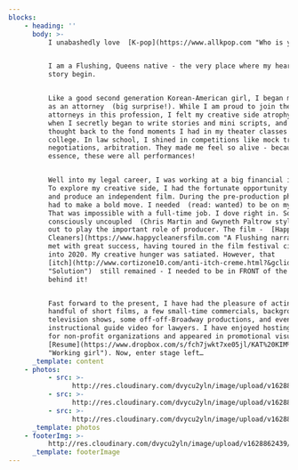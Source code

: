 ```yaml
---
blocks:
    - heading: ''
      body: >-
          I unabashedly love  [K-pop](https://www.allkpop.com "Who is your bias?").


          I am a Flushing, Queens native - the very place where my heart and my
          story begin.


          Like a good second generation Korean-American girl, I began my profession
          as an attorney  (big surprise!). While I am proud to join the bastion of
          attorneys in this profession, I felt my creative side atrophy. That is
          when I secretly began to write stories and mini scripts, and really
          thought back to the fond moments I had in my theater classes I took in
          college. In law school, I shined in competitions like mock trial,
          negotiations, arbitration. They made me feel so alive - because in
          essence, these were all performances!


          Well into my legal career, I was working at a big financial institution.
          To explore my creative side, I had the fortunate opportunity to co-write
          and produce an independent film. During the pre-production phase, I knew I
          had to make a bold move. I needed  (read: wanted) to be on my own set!
          That was impossible with a full-time job. I dove right in. So … I
          consciously uncoupled  (Chris Martin and Gwyneth Paltrow style) and set
          out to play the important role of producer. The film -  [Happy
          Cleaners](https://www.happycleanersfilm.com "A Flushing narrative")  - was
          met with great success, having toured in the film festival circuit in 2019
          into 2020. My creative hunger was satiated. However, that 
          [itch](http://www.cortizone10.com/anti-itch-creme.html?&gclid=EAIaIQobChMImf7osKD05gIVCaGzCh0WWQcoEAAYASAAEgL_WvD_BwE
          "Solution")  still remained - I needed to be in FRONT of the camera, not
          behind it!


          Fast forward to the present, I have had the pleasure of acting in a
          handful of short films, a few small-time commercials, background for major
          television shows, some off-off-Broadway productions, and even an
          instructional guide video for lawyers. I have enjoyed hosting gala events
          for non-profit organizations and appeared in promotional visual content: 
          [Resume](https://www.dropbox.com/s/fch7jwkt7xe05jl/KAT%20KIM%20-%20ACTOR%20RESUME%202020.pdf?dl=0
          "Working girl"). Now, enter stage left…
      _template: content
    - photos:
          - src: >-
                http://res.cloudinary.com/dvycu2yln/image/upload/v1628862409/s_91FD16D185F5B0E89818A21C7EB7673E07DF034849D55F601CA569670C5410A9_1580178765352_Kat_UNRETOUCHED-96_urd7oh.jpg
          - src: >-
                http://res.cloudinary.com/dvycu2yln/image/upload/v1628862411/s_91FD16D185F5B0E89818A21C7EB7673E07DF034849D55F601CA569670C5410A9_1580178894747_KAT_KIM_FINALS_LOW_RES-10_gol8gd.jpg
          - src: >-
                http://res.cloudinary.com/dvycu2yln/image/upload/v1628862413/s_91FD16D185F5B0E89818A21C7EB7673E07DF034849D55F601CA569670C5410A9_1580178909874_KAT_KIM_FINALS_LOW_RES-4_mezilf.jpg
      _template: photos
    - footerImg: >-
          http://res.cloudinary.com/dvycu2yln/image/upload/v1628862439/bio_odzt1p.jpg
      _template: footerImage
---
```

